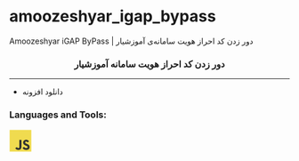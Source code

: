 # amoozeshyar_igap_bypass
Amoozeshyar iGAP ByPass | دور زدن کد احراز هویت سامانه‌ی آموزشیار

<h3 align="center">دور زدن کد احراز هویت سامانه آموزشیار</h3>

<hr>

<p>
  <ul>
     <li>
      دانلود افزونه 
     </li>
   </ul>
</p>

<h3 align="left">Languages and Tools:</h3>
<p align="left"> <a href="https://developer.mozilla.org/en-US/docs/Web/JavaScript" target="_blank"> <img src="https://raw.githubusercontent.com/devicons/devicon/master/icons/javascript/javascript-original.svg" alt="javascript" width="40" height="40"/> </a> </p>
